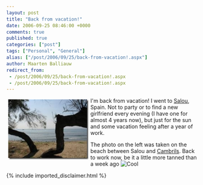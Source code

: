 ```yaml
---
layout: post
title: "Back from vacation!"
date: 2006-09-25 08:46:00 +0000
comments: true
published: true
categories: ["post"]
tags: ["Personal", "General"]
alias: ["/post/2006/09/25/back-from-vacation!.aspx"]
author: Maarten Balliauw
redirect_from:
 - /post/2006/09/25/back-from-vacation!.aspx
 - /post/2006/09/25/back-from-vacation!.aspx
---
```

<a href="/images/WindowsLiveWriter/Backfromvacation_937A/200609_travel%5B2%5D.jpg" mce_href="/images/WindowsLiveWriter/Backfromvacation_937A/200609_travel%5B2%5D.jpg" atomicselection="true"><img src="/images/WindowsLiveWriter/Backfromvacation_937A/200609_travel_thumb%5B2%5D.jpg" style="border: 0px none ; margin: 5px;" mce_src="/images/WindowsLiveWriter/Backfromvacation_937A/200609_travel_thumb%5B2%5D.jpg" align="left" border="0" height="159" width="212"></a> I'm back from vacation! I went to <a href="http://en.wikipedia.org/wiki/Salou" mce_href="http://en.wikipedia.org/wiki/Salou">Salou</a>, Spain. Not to party or to find a new girlfriend every evening (I have one for almost 4 years now), but just for the sun and some vacation feeling after a year of work. <p>The photo on the left was taken on the beach between Salou and <a href="http://en.wikipedia.org/wiki/Cambrils" mce_href="http://en.wikipedia.org/wiki/Cambrils">Cambrils</a>. Back to work now, be it a little more tanned than a week ago <img src="http://www.balliauw.be/maarten/assets/js/tiny_mce/plugins/emotions/images/smiley-cool.gif" title="Cool" alt="Cool" mce_src="http://www.balliauw.be/maarten/assets/js/tiny_mce/plugins/emotions/images/smiley-cool.gif"></p>

{% include imported_disclaimer.html %}

